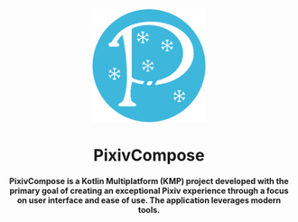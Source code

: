 <div align="center">

<img src="./docs/icons/ic_launcher_snow-playstore.png" width="200" />

</div>

<div align="center">

# PixivCompose

</div>

<div align="center">

#### PixivCompose is a Kotlin Multiplatform (KMP) project developed with the primary goal of creating an exceptional Pixiv experience through a focus on user interface and ease of use. The application leverages modern tools.

</div>
